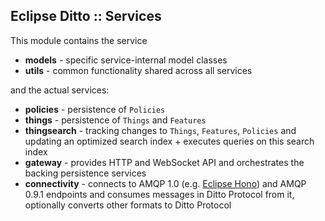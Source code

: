 ## Eclipse Ditto :: Services

This module contains the service
* **models** - specific service-internal model classes
* **utils** - common functionality shared across all services

and the actual services:
* **policies** - persistence of `Policies`
* **things** - persistence of `Things` and `Features`
* **thingsearch** - tracking changes to `Things`, `Features`, `Policies` and updating an optimized
search index + executes queries on this search index
* **gateway** - provides HTTP and WebSocket API and orchestrates the backing persistence services 
* **connectivity** - connects to AMQP 1.0 (e.g. [Eclipse Hono](https://eclipse.org/hono/)) and AMQP 0.9.1 endpoints 
and consumes messages in Ditto Protocol from it, optionally converts other formats to Ditto Protocol
